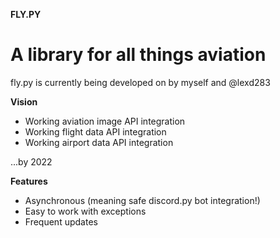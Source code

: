 **FLY.PY**
# A library for all things aviation
fly.py is currently being developed on by myself and @lexd283

**Vision**
- Working aviation image API integration
- Working flight data API integration
- Working airport data API integration

...by 2022

**Features**
- Asynchronous (meaning safe discord.py bot integration!)
- Easy to work with exceptions
- Frequent updates
